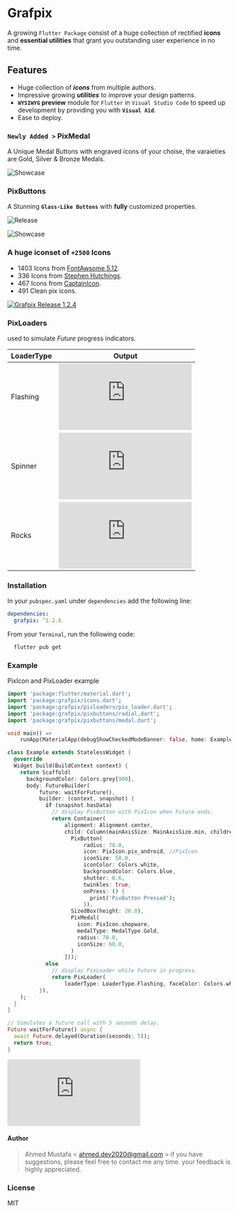 # Grafpix

A growing `Flutter Package` consist of a huge collection of rectified **icons** and **essential utilities** that grant you outstanding user experience in no time.

## Features

- Huge collection of ***icons*** from multiple authors.
- Impressive growing ***utilities*** to improve your design patterns.
- **`WYSIWYG` preview** module for `Flutter` in `Visual Studio Code` to speed up development by providing you with **`Visual Aid`**.
- Ease to deploy.

### `Newly Added >` PixMedal

A Unique Medal Buttons with engraved icons of your choise, the varaieties are Gold, Silver & Bronze Medals.

![Showcase](https://grafpix.com/release/1.2.6/showcase.jpg)

### PixButtons

A Stunning **`Glass-Like Buttons`** with **fully** customized properties.

![Release](https://grafpix.com/release/1.2.4/showcase.jpg)

![Showcase](https://grafpix.com/release/1.2.4/release.jpg)

### A huge iconset of `+2500` Icons

- 1403 Icons from [FontAwsome 5.12](https://fontawesome.com/).
- 336 Icons from [Stephen Hutchings](https://www.s-ings.com/).
- 467 Icons from [CaptainIcon](https://mariodelvalle.github.io/CaptainIconWeb/).
- 491 Clean pix icons.

[![Grafpix Release 1.2.4](https://grafpix.com/release/1.2.4/youtube2.jpg)](https://www.youtube.com/watch?v=JGzcL0ahyHo)

### PixLoaders

used to simulate *Future* progress indicators.

| LoaderType |                               Output                                |
| ---------- | ------------------------------------------------------------------- |
| Flashing   | ![Flashing](https://grafpix.com/api/pixloaders.php?loader=flashing) |
| Spinner    | ![Spinner](https://grafpix.com/api/pixloaders.php?loader=spinner)   |
| Rocks      | ![Rocks](https://grafpix.com/api/pixloaders.php?loader=rocks)       |

### Installation

In your `pubspec.yaml` under `dependencies` add the following line:

```yaml
dependencies:
  grafpix: ^1.2.6
```

From your `Terminal`, run the following code:

```sh
  flutter pub get
```

### Example

PixIcon and PixLoader example

```dart
import 'package:flutter/material.dart';
import 'package:grafpix/icons.dart';
import 'package:grafpix/pixloaders/pix_loader.dart';
import 'package:grafpix/pixbuttons/radial.dart';
import 'package:grafpix/pixbuttons/medal.dart';

void main() =>
    runApp(MaterialApp(debugShowCheckedModeBanner: false, home: Example()));

class Example extends StatelessWidget {
  @override
  Widget build(BuildContext context) {
    return Scaffold(
      backgroundColor: Colors.grey[900],
      body: FutureBuilder(
          future: waitForFuture(),
          builder: (context, snapshot) {
            if (snapshot.hasData)
              // display PixButton with PixIcon when Future ends.
              return Container(
                  alignment: Alignment.center,
                  child: Column(mainAxisSize: MainAxisSize.min, children: [
                    PixButton(
                        radius: 70.0,
                        icon: PixIcon.pix_android, //PixIcon
                        iconSize: 50.0,
                        iconColor: Colors.white,
                        backgroundColor: Colors.blue,
                        shutter: 0.6,
                        twinkles: true,
                        onPress: () {
                          print('PixButton Pressed');
                        }),
                    SizedBox(height: 20.0),
                    PixMedal(
                      icon: PixIcon.shopware,
                      medalType: MedalType.Gold,
                      radius: 70.0,
                      iconSize: 60.0,
                    )
                  ]));
            else
              // display PixLoader while Future in progress.
              return PixLoader(
                  loaderType: LoaderType.Flashing, faceColor: Colors.white70);
          }),
    );
  }
}

// Simulates a future call with 5 seconds delay.
Future waitForFuture() async {
  await Future.delayed(Duration(seconds: 5));
  return true;
}
```

[![GRAFPIX](https://grafpix.com/api/readme.php?rm=logo)](http://grafpix.com)

#### Author

> Ahmed Mustafa < ahmed.dev2020@gmail.com >
> if you have suggestions, please feel free to contact me any time.
> your feedback is highly appreciated.

### License

MIT
